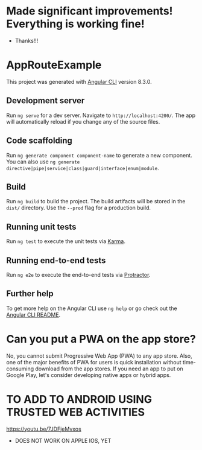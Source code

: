 # Made significant improvements! Everything is working fine!
- Thanks!!!
# AppRouteExample

This project was generated with [Angular CLI](https://github.com/angular/angular-cli) version 8.3.0.

## Development server

Run `ng serve` for a dev server. Navigate to `http://localhost:4200/`. The app will automatically reload if you change any of the source files.

## Code scaffolding

Run `ng generate component component-name` to generate a new component. You can also use `ng generate directive|pipe|service|class|guard|interface|enum|module`.

## Build

Run `ng build` to build the project. The build artifacts will be stored in the `dist/` directory. Use the `--prod` flag for a production build.

## Running unit tests

Run `ng test` to execute the unit tests via [Karma](https://karma-runner.github.io).

## Running end-to-end tests

Run `ng e2e` to execute the end-to-end tests via [Protractor](http://www.protractortest.org/).

## Further help

To get more help on the Angular CLI use `ng help` or go check out the [Angular CLI README](https://github.com/angular/angular-cli/blob/master/README.md).

# Can you put a PWA on the app store?
No, you cannot submit Progressive Web App (PWA) to any app store. Also, one of the major benefits of PWA for users is quick installation without time-consuming download from the app stores. If you need an app to put on Google Play, let's consider developing native apps or hybrid apps.

# TO ADD TO ANDROID USING TRUSTED WEB ACTIVITIES
https://youtu.be/7JDFjeMvxos
- DOES NOT WORK ON APPLE IOS, YET
